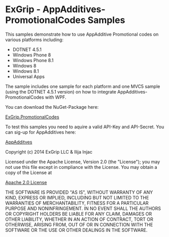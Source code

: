 ExGrip - AppAdditives-PromotionalCodes Samples
=======================

This samples demonstrate how to use AppAdditive Promotional codes on various platforms including:

* DOTNET 4.5.1
* Windows Phone 8
* Windows Phone 8.1
* Windows 8
* Windows 8.1
* Universal Apps

The sample includes one sample for each platform and one MVC5 sample (using the DOTNET 4.5.1 version) on how to integrate AppAdditives-PromotionalCodes with WPF.

You can download the NuGet-Package here:

[ExGrip.PromotionalCodes](http://www.nuget.org/packages/ExGrip.PromotionalCodes/ "ExGrip Promotional-Codes on NuGet")

To test this samples you need to aquire a valid API-Key and API-Secret. You can sig-up for AppAdditives here:

[AppAdditves](http://www.appadditives.com "AppAdditives Home")

Copyright (c) 2014 ExGrip LLC & Ilija Injac

Licensed under the Apache License, Version 2.0 (the "License");
you may not use this file except in compliance with the License.
You may obtain a copy of the License at

[Apache 2.0 License](http://www.apache.org/licenses/LICENSE-2.0 "Apache License 2.0")


THE SOFTWARE IS PROVIDED "AS IS", WITHOUT WARRANTY OF ANY KIND, EXPRESS OR IMPLIED, INCLUDING BUT NOT LIMITED TO THE WARRANTIES OF MERCHANTABILITY, FITNESS FOR A PARTICULAR PURPOSE AND NONINFRINGEMENT. IN NO EVENT SHALL THE AUTHORS OR COPYRIGHT HOLDERS BE LIABLE FOR ANY CLAIM, DAMAGES OR OTHER LIABILITY, WHETHER IN AN ACTION OF CONTRACT, TORT OR OTHERWISE, ARISING FROM, OUT OF OR IN CONNECTION WITH THE SOFTWARE OR THE USE OR OTHER DEALINGS IN THE SOFTWARE.
